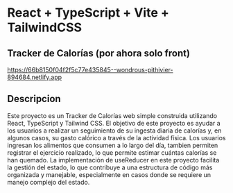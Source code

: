 # React + TypeScript + Vite + TailwindCSS

## Tracker de Calorías (por ahora solo front)
https://66b8150f04f2f5c77e435845--wondrous-pithivier-894684.netlify.app
## Descripcion
Este proyecto es un Tracker de Calorías web simple construida utilizando React, TypeScript y Tailwind CSS. El objetivo de este proyecto es ayudar a los usuarios a realizar un seguimiento de su ingesta diaria de calorías y, en algunos casos, su gasto calórico a través de la actividad física. Los usuarios ingresan los alimentos que consumen a lo largo del día, tambien permiten registrar el ejercicio realizado, lo que permite estimar cuántas calorías se han quemado. La implementación de useReducer en este proyecto facilita la gestión del estado, lo que contribuye a una estructura de código más organizada y manejable, especialmente en casos donde se requiere un manejo complejo del estado.
